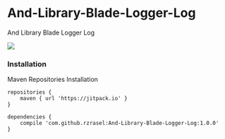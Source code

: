 
# And-Library-Blade-Logger-Log
And Library Blade Logger Log

[![](https://jitpack.io/v/rzrasel/And-Library-Blade-Logger-Log.svg)](https://jitpack.io/#rzrasel/And-Library-Blade-Logger-Log)

### Installation
Maven Repositories Installation

```maven repositories
repositories {
    maven { url 'https://jitpack.io' }
}
```
```maven dependencies
dependencies {
    compile 'com.github.rzrasel:And-Library-Blade-Logger-Log:1.0.0'
}
```